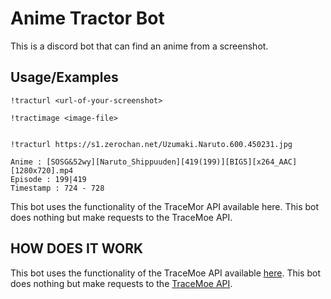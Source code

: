 
# Anime Tractor Bot

This is a discord bot that can find an anime from a screenshot.


## Usage/Examples

```
!tracturl <url-of-your-screenshot>

!tractimage <image-file>


!tracturl https://s1.zerochan.net/Uzumaki.Naruto.600.450231.jpg

Anime : [SOSG&52wy][Naruto_Shippuuden][419(199)][BIG5][x264_AAC][1280x720].mp4
Episode : 199|419
Timestamp : 724 - 728
```

This bot uses the functionality of the TraceMor API available here. This bot does nothing but make requests to the TraceMoe API.


## HOW DOES IT WORK
This bot uses the functionality of the TraceMoe API available [here](https://github.com/soruly/trace.moe-api). This bot does nothing but make requests to the [TraceMoe API](https://trace.moe/).

